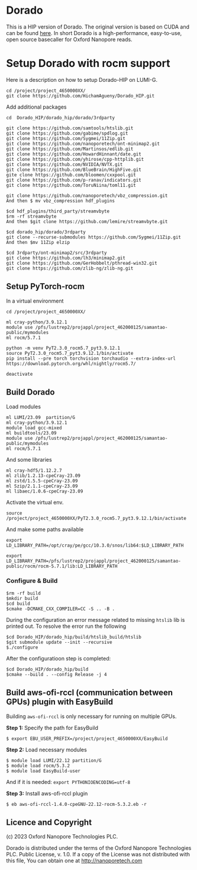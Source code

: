 # Dorado

This is a HIP version of Dorado. The original version is based on CUDA and can be found [here](https://github.com/nanoporetech/dorado/tree/master). In short Dorado is a high-performance, easy-to-use, open source basecaller for Oxford Nanopore reads.

# Setup Dorado with rocm support
Here is a description on how to setup Dorado-HIP on LUMI-G.
```
cd /project/project_4650000XX/
git clone https://github.com/HichamAgueny/Dorado_HIP.git
```
Add additional packages
```
cd  Dorado_HIP/dorado_hip/dorado/3rdparty
```
```
git clone https://github.com/samtools/htslib.git
git clone https://github.com/gabime/spdlog.git
git clone https://github.com/Sygmei/11Zip.git
git clone https://github.com/nanoporetech/ont-minimap2.git
git clone https://github.com/Martinsos/edlib.git
git clone https://github.com/HowardHinnant/date.git
git clone https://github.com/yhirose/cpp-httplib.git
git clone https://github.com/NVIDIA/NVTX.git
git clone https://github.com/BlueBrain/HighFive.git
gite clone https://github.com/bloomen/cxxpool.git
git clone https://github.com/p-ranav/indicators.git
git clone https://github.com/ToruNiina/toml11.git

git clone https://github.com/nanoporetech/vbz_compression.git
And then $ mv vbz_compression hdf_plugins

$cd hdf_plugins/third_party/streamvbyte
$rm -rf streamvbyte
And then $git clone https://github.com/lemire/streamvbyte.git

$cd dorado_hip/dorado/3rdparty
git clone --recurse-submodules https://github.com/Sygmei/11Zip.git
And then $mv 11Zip elzip

$cd 3rdparty/ont-minimap2/src/3rdparty
git clone https://github.com/lh3/minimap2.git
git clone https://github.com/GerHobbelt/pthread-win32.git
git clone https://github.com/zlib-ng/zlib-ng.git
```

## Setup PyTorch-rocm
In a virtual environment
```
cd /project/project_4650000XX/
```
```
ml cray-python/3.9.12.1
module use /pfs/lustrep2/projappl/project_462000125/samantao-public/mymodules
ml rocm/5.7.1
```
```
python -m venv PyT2.3.0_rocm5.7_pyt3.9.12.1
source PyT2.3.0_rocm5.7_pyt3.9.12.1/bin/activate
pip install --pre torch torchvision torchaudio --extra-index-url https://download.pytorch.org/whl/nightly/rocm5.7/

deactivate
```

## Build Dorado
Load modules
```
ml LUMI/23.09  partition/G
ml cray-python/3.9.12.1
module load gcc-mixed
ml buildtools/23.09
module use /pfs/lustrep2/projappl/project_462000125/samantao-public/mymodules
ml rocm/5.7.1
```
And some libraries

```
ml cray-hdf5/1.12.2.7
ml zlib/1.2.13-cpeCray-23.09
ml zstd/1.5.5-cpeCray-23.09
ml Szip/2.1.1-cpeCray-23.09
ml libaec/1.0.6-cpeCray-23.09
```
Activate the virtual env.
```
source /project/project_4650000XX/PyT2.3.0_rocm5.7_pyt3.9.12.1/bin/activate
```

And make some paths available 
```
export LD_LIBRARY_PATH=/opt/cray/pe/gcc/10.3.0/snos/lib64:$LD_LIBRARY_PATH

export LD_LIBRARY_PATH=/pfs/lustrep2/projappl/project_462000125/samantao-public/rocm/rocm-5.7.1/lib:LD_LIBRARY_PATH
```

### Configure & Build
```
$rm -rf build
$mkdir build
$cd build
$cmake -DCMAKE_CXX_COMPILER=CC -S .. -B .
```

During the configuration an error message related to missing `htslib` lib is printed out. To resolve the error run the following  
```
$cd Dorado_HIP/dorado_hip/build/htslib_build/htslib
$git submodule update --init --recursive
$./configure
```
After the configuratioon step is completed:
```
$cd Dorado_HIP/dorado_hip/build
$cmake --build . --config Release -j 4
```

## Build aws-ofi-rccl (communication between GPUs) plugin with EasyBuild

Building `aws-ofi-rccl` is only necessary for running on multiple GPUs.

**Step 1:** Specify the path for EasyBuild
```
$ export EBU_USER_PREFIX=/project/project_4650000XX/EasyBuild
```

**Step 2:** Load necessary modules
```
$ module load LUMI/22.12 partition/G
$ module load rocm/5.3.2
$ module load EasyBuild-user
```
And if it is needed: `export PYTHONIOENCODING=utf-8`

**Step 3:** Install aws-ofi-rccl plugin
```
$ eb aws-ofi-rccl-1.4.0-cpeGNU-22.12-rocm-5.3.2.eb -r
```

## Licence and Copyright

(c) 2023 Oxford Nanopore Technologies PLC.

Dorado is distributed under the terms of the Oxford Nanopore
Technologies PLC.  Public License, v. 1.0.  If a copy of the License
was not distributed with this file, You can obtain one at
http://nanoporetech.com
